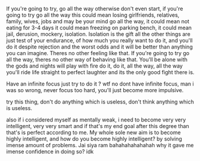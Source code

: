If you're going to try, go all the way otherwise don't even start, if you're going to try go all the way this could mean losing girlfriends, relatives, family, wives, jobs and may be your mind go all the way, it could mean not eating for 3-4 days it could mean freezing on parking bench, it could mean jail, derusion, mockery, isolation. Isolation is the gift all the other things are just test of your endurance, of how much you really want to do it, and you'll do it despite rejection and the worst odds and it will be better than anything you can imagine. Theres no other feeling like that. If you're going to try go all the way, theres no other way of behaving like that. You'll be alone with the gods and nights will play with fire do it, do it, all the way, all the way you'll ride life straight to perfect laughter and its the only good fight there is. 

Have an infinite focus just try to do it ? wtf no dont have infinite focus, man i was so wrong, never focus too hard, you'll just become more impulsive.

try this thing, don't do anything which is useless, don't think anything which is useless. 

also if i considered myself as mentally weak, i need to become very very intelligent, very very smart and if that's my end goal after this degree than that's is perfect according to me. My whole sole new aim is to become highly intelligent, and how do you become highly intelligent? by solving imense amount of problems.
Jai siya ram bahahahahahahah why it gave me imense confidence in doing so? idk